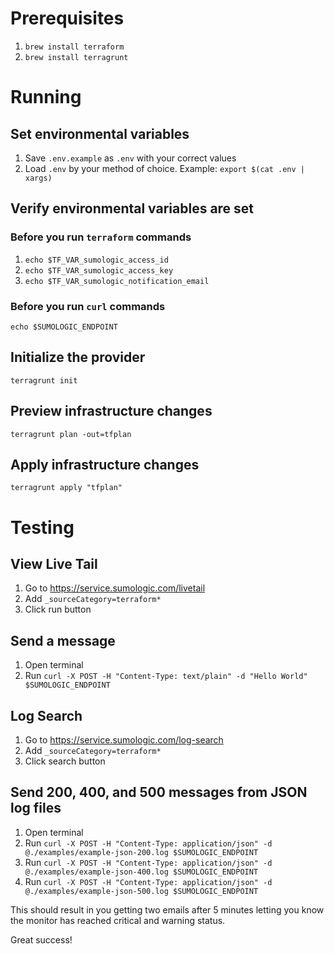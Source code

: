 # Prerequisites
1. `brew install terraform`
1. `brew install terragrunt`

# Running

## Set environmental variables

1. Save `.env.example` as `.env` with your correct values
2. Load `.env` by your method of choice. Example: `export $(cat .env | xargs)`

## Verify environmental variables are set

### Before you run `terraform` commands

1. `echo $TF_VAR_sumologic_access_id`
1. `echo $TF_VAR_sumologic_access_key`
1. `echo $TF_VAR_sumologic_notification_email`

### Before you run `curl` commands

`echo $SUMOLOGIC_ENDPOINT`

## Initialize the provider

`terragrunt init`

## Preview infrastructure changes

`terragrunt plan -out=tfplan`

## Apply infrastructure changes

`terragrunt apply "tfplan"`

# Testing

## View Live Tail

1. Go to https://service.sumologic.com/livetail
1. Add `_sourceCategory=terraform*`
1. Click run button

## Send a message

1. Open terminal
1. Run `curl -X POST -H "Content-Type: text/plain" -d "Hello World" $SUMOLOGIC_ENDPOINT`

## Log Search
1. Go to https://service.sumologic.com/log-search
1. Add `_sourceCategory=terraform*`
1. Click search button

## Send 200, 400, and 500 messages from JSON log files
1. Open terminal
1. Run `curl -X POST -H "Content-Type: application/json" -d @./examples/example-json-200.log $SUMOLOGIC_ENDPOINT`
1. Run `curl -X POST -H "Content-Type: application/json" -d @./examples/example-json-400.log $SUMOLOGIC_ENDPOINT`
1. Run `curl -X POST -H "Content-Type: application/json" -d @./examples/example-json-500.log $SUMOLOGIC_ENDPOINT`

This should result in you getting two emails after 5 minutes letting you know the monitor has reached critical and warning status.

Great success!
